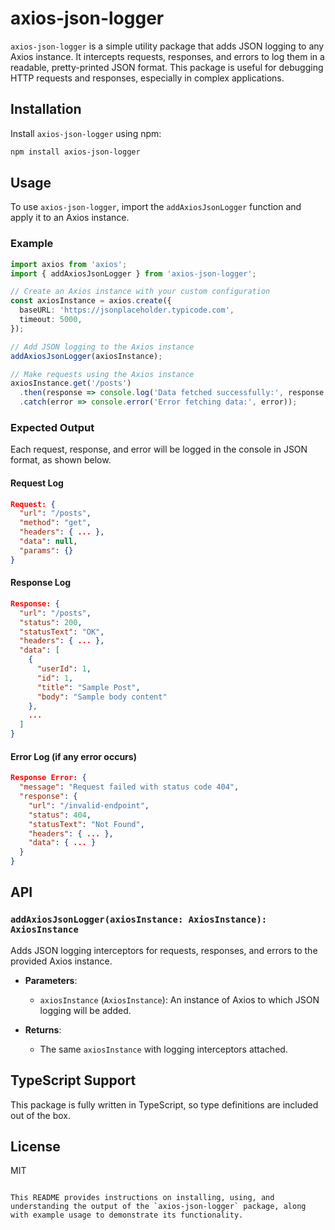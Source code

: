 # axios-json-logger

`axios-json-logger` is a simple utility package that adds JSON logging to any Axios instance. It intercepts requests, responses, and errors to log them in a readable, pretty-printed JSON format. This package is useful for debugging HTTP requests and responses, especially in complex applications.

## Installation

Install `axios-json-logger` using npm:

```bash
npm install axios-json-logger
```

## Usage

To use `axios-json-logger`, import the `addAxiosJsonLogger` function and apply it to an Axios instance.

### Example

```typescript
import axios from 'axios';
import { addAxiosJsonLogger } from 'axios-json-logger';

// Create an Axios instance with your custom configuration
const axiosInstance = axios.create({
  baseURL: 'https://jsonplaceholder.typicode.com',
  timeout: 5000,
});

// Add JSON logging to the Axios instance
addAxiosJsonLogger(axiosInstance);

// Make requests using the Axios instance
axiosInstance.get('/posts')
  .then(response => console.log('Data fetched successfully:', response.data))
  .catch(error => console.error('Error fetching data:', error));
```

### Expected Output

Each request, response, and error will be logged in the console in JSON format, as shown below.

#### Request Log
```json
Request: {
  "url": "/posts",
  "method": "get",
  "headers": { ... },
  "data": null,
  "params": {}
}
```

#### Response Log
```json
Response: {
  "url": "/posts",
  "status": 200,
  "statusText": "OK",
  "headers": { ... },
  "data": [
    {
      "userId": 1,
      "id": 1,
      "title": "Sample Post",
      "body": "Sample body content"
    },
    ...
  ]
}
```

#### Error Log (if any error occurs)
```json
Response Error: {
  "message": "Request failed with status code 404",
  "response": {
    "url": "/invalid-endpoint",
    "status": 404,
    "statusText": "Not Found",
    "headers": { ... },
    "data": { ... }
  }
}
```

## API

### `addAxiosJsonLogger(axiosInstance: AxiosInstance): AxiosInstance`

Adds JSON logging interceptors for requests, responses, and errors to the provided Axios instance.

- **Parameters**:
  - `axiosInstance` (`AxiosInstance`): An instance of Axios to which JSON logging will be added.

- **Returns**:
  - The same `axiosInstance` with logging interceptors attached.

## TypeScript Support

This package is fully written in TypeScript, so type definitions are included out of the box.

## License

MIT
```

This README provides instructions on installing, using, and understanding the output of the `axios-json-logger` package, along with example usage to demonstrate its functionality.